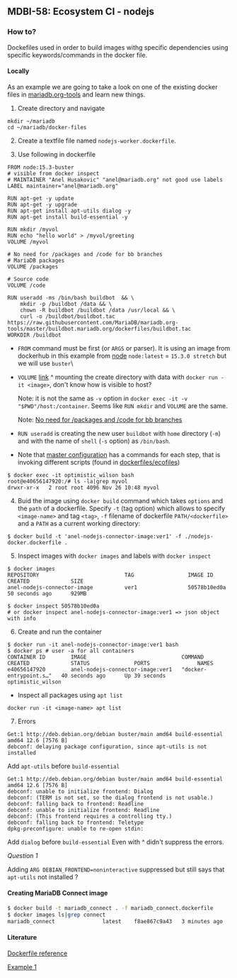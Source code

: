 ## MDBI-58: Ecosystem CI - nodejs
### How to?

Dockefiles used in order to build images withg specific dependencies using specific keywords/commands in the docker file.

#### Locally
As an example we are going to take a look on one of the existing docker files in [mariadb.org-tools](https://github.com/MariaDB/mariadb.org-tools/blob/master/buildbot.mariadb.org/dockerfiles/eco-pymysql-python-3-9-slim-buster.dockerfile) and learn new things.

1. Create directory and navigate
```
mkdir ~/mariadb
cd ~/mariadb/docker-files
```

2. Create a textfile file named `nodejs-worker.dockerfile`.

3. Use following in dockerfile
```
FROM node:15.3-buster
# visible from docker inspect
# MAINTAINER "Anel Husakovic" "anel@mariadb.org" not good use labels
LABEL maintainer="anel@mariadb.org"

RUN apt-get -y update
RUN apt-get -y upgrade
RUN apt-get install apt-utils dialog -y
RUN apt-get install build-essential -y

RUN mkdir /myvol
RUN echo "hello world" > /myvol/greeting
VOLUME /myvol

# No need for /packages and /code for bb branches
# MariaDB packages
VOLUME /packages

# Source code
VOLUME /code

RUN useradd -ms /bin/bash buildbot  && \
    mkdir -p /buildbot /data && \
    chown -R buildbot /buildbot /data /usr/local && \
    curl -o /buildbot/buildbot.tac https://raw.githubusercontent.com/MariaDB/mariadb.org-tools/master/buildbot.mariadb.org/dockerfiles/buildbot.tac
WORKDIR /buildbot
```
- `FROM` command must be first (or `ARGS` or parser). It is using an image from dockerhub in this example from [node](https://hub.docker.com/_/node)
`node:latest` = `15.3.0 stretch` but we will use `buster`\
- `VOLUME` [link](https://docs.docker.com/engine/reference/builder/#volume) ^ mounting the create directory with data with `docker run -it <image>`, don't know how is visible to host?
   
   Note: it is not the same as `-v` option in `docker exec -it -v "$PWD"/host:/container`. Seems like `RUN mkdir` and `VOLUME` are the same.
   
   Note: [No need for /packages and /code for bb branches](https://github.com/MariaDB/mariadb.org-tools/blob/777b749f4551f87881170aef0bab0223c37fa93f/buildbot.mariadb.org/master.cfg#L195)

- `RUN useradd` is creating the new user `buildbot` with `home` directory (`-m`) and with the name of `shell` (`-s` option) as `/bin/bash`.
- Note that [master configuration](https://github.com/MariaDB/mariadb.org-tools/blob/777b749f4551f87881170aef0bab0223c37fa93f/buildbot.mariadb.org/master.cfg#L2807) has a commands for each step,
  that is invoking different scripts (found in [dockerfiles/ecofiles](https://github.com/MariaDB/mariadb.org-tools/tree/master/buildbot.mariadb.org/dockerfiles/ecofiles))
```
$ docker exec -it optimistic_wilson bash
root@e40656147920:/# ls -la|grep myvol 
drwxr-xr-x   2 root root 4096 Nov 26 10:48 myvol
```

4. Buid the image using `docker build` command which takes `options` and the `path` of a dockerfile. Specify `-t` (tag option) which allows to specify `<image-name>` and tag `<tag>`, `-f` filename of dockerfile `PATH/<dockerfile>` and a `PATH` as a current working directory:
```
$ docker build -t 'anel-nodejs-connector-image:ver1' -f ./nodejs-docker.dockerfile .
```

5. Inspect images with `docker images` and labels with `docker inspect`
```
$ docker images
REPOSITORY                           TAG                 IMAGE ID            CREATED             SIZE
anel-nodejs-connector-image          ver1                50578b10ed0a        50 seconds ago      929MB

$ docker inspect 50578b10ed0a
# or docker inspect anel-nodejs-connector-image:ver1 => json object with info
```

6. Create and run the container
```
$ docker run -it anel-nodejs-connector-image:ver1 bash
$ docker ps # user -a for all containers 
CONTAINER ID        IMAGE                              COMMAND                  CREATED             STATUS              PORTS               NAMES
e40656147920        anel-nodejs-connector-image:ver1   "docker-entrypoint.s…"   40 seconds ago      Up 39 seconds                           optimistic_wilson

```
- Inspect all packages using `apt list`
```
docker run -it <image-name> apt list
```
7. Errors
```
Get:1 http://deb.debian.org/debian buster/main amd64 build-essential amd64 12.6 [7576 B]
debconf: delaying package configuration, since apt-utils is not installed
```
Add `apt-utils` before `build-essential`
```
Get:1 http://deb.debian.org/debian buster/main amd64 build-essential amd64 12.6 [7576 B]
debconf: unable to initialize frontend: Dialog
debconf: (TERM is not set, so the dialog frontend is not usable.)
debconf: falling back to frontend: Readline
debconf: unable to initialize frontend: Readline
debconf: (This frontend requires a controlling tty.)
debconf: falling back to frontend: Teletype
dpkg-preconfigure: unable to re-open stdin: 
```
Add `dialog` before `build-essential`
Even with ^ didn't suppress the errors.

*Question 1*

Adding `ARG DEBIAN_FRONTEND=noninteractive` suppressed but still says that `apt-utils` not installed ?

#### Creating MariaDB Connect image
```bash
$ docker build -t mariadb_connect . -f mariadb_connect.dockerfile
$ docker images ls|grep connect
mariadb_connect               latest    f8ae867c9a43   3 minutes ago   455MB
```
#### Literature

[Dockerfile reference](https://docs.docker.com/engine/reference/builder/)

[Example 1](https://thenewstack.io/docker-basics-how-to-use-dockerfiles/)

